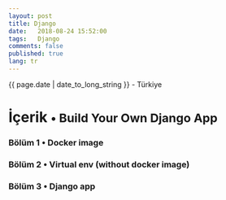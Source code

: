 ```yaml
---
layout: post
title: Django 
date:   2018-08-24 15:52:00
tags:   Django
comments: false
published: true
lang: tr
---
```



<p class="meta">{{ page.date | date_to_long_string }} - Türkiye</p>

<style>
span {
    color:blue;
    cursor:pointer;
}
table {
    font-family: arial, sans-serif;
    border-collapse: collapse;
    width: 100%;
}

td, th {
    border: 1px solid #dddddd;
    text-align: left;
    padding: 8px;
}

tr:nth-child(even) {
    background-color: #dddddd;
}
</style>

<h1>İçerik <small>&bull; Build Your Own Django App</small></h1>

<h3><span onclick="show('Page1');"><a>Bölüm 1 &bull; Docker image</a></span></h3>
<h3><span onclick="show('Page2');"><a>Bölüm 2 &bull; Virtual env (without docker image)</a></span></h3>
<h3><span onclick="show('Page3');"><a>Bölüm 3 &bull; Django app</a></span></h3>
<br>

<div class="teaser clearfix"></div>

<div id="Page1" class="page" style="display:none">
(1) <pre> <code data-language='bash'>sudo systemctl status docker</code></pre>
(2)<pre>  <code data-language='bash'>sudo systemctl enable docker</code></pre>
(3) <pre> <code data-language='bash'>sudo systemctl start docker</code></pre>
(4)<pre>  <code data-language='bash'>
sudo docker run --net="host" 
-v /home/$USER:/home/$USER
-v /var/cache/pisi/archives:/var/cache/pisi/archives 
-v /var/cache/pisi/packages:/var/cache/pisi/packages 
-itd --security-opt=seccomp:unconfined ertugerata/pisi-chroot-beta bash</code></pre>
(5)<pre>  <code data-language='bash'>
sudo docker run --net="host" 
-v /home/$USER/pisi-2.0/build:/root 
-v /var/cache/pisi/archives:/var/cache/pisi/archives 
-v /var/cache/pisi/packages:/var/cache/pisi/packages 
-itd --security-opt=seccomp:unconfined ertugerata/pisi-chroot-farm bash</code></pre>
 (6) <pre> <code data-language='bash'>sudo docker ps</code></p>
 (7)<pre>  <code data-language='bash'>sudo docker attach container_name</code></pre>
 (8) <pre> <code data-language='bash'>pisi ar beta http://ciftlik.pisilinux.org/2.0-Beta.1/pisi-index.xml.xz</code></pre>
 (9) <pre> <code data-language='bash'>service dbus start && pisi it gawk --ignore-dependency && pisi ur && pisi up -dvsy && pisi it python-devel openssl-devel git pip nodejs -y</code></pre>
 (10)<pre>  <code data-language='bash'>pisi it gawk --ignore-dependency</code></pre>
 (11)<pre>  <code data-language='bash'>sudo docker stop container_name</code></pre>
 (12)<pre>  <code data-language='bash'>sudo docker rm container_name</code></pre>
</div>

<div class="teaser clearfix"></div>

<div id="Page2" class="page" style="display:none">
</div>
 
<div class="teaser clearfix"></div>

<div id="Page3" class="page" style="display:none">
(1)<pre>  <code data-language='bash'>pip install django==1.8</code></pre>
(2)<pre>  <code data-language='bash'>pip install npm</code></pre>
(3)<pre>  <code data-language='bash'>pip install --upgrade git+https://github.com/mysteryjeans/doorsale.git#egg=Doorsale</code></pre>
(4) <pre> <code data-language='bash'>git clone https://github.com/mysteryjeans/doorsale-demo.git</code></pre>
(5)<pre>  <code data-language='bash'>npm install -g less yuglify</code></pre>
(6)<pre>  <code data-language='bash'>cd doorsale-demo</code></pre>
(6)<pre>  <code data-language='bash'>python manage.py runserver</code></pre>
(7)<pre>  <code data-language='bash'>docker save container_name > /home/$USER/export.tar</code></pre>
(8)<pre>  <code data-language='bash'>docker load < /home/$USER/export.tar</code></pre>
</div>
